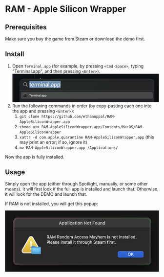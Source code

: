 # RAM - Apple Silicon Wrapper

## Prerequisites

Make sure you buy the game from Steam or download the demo first.

## Install

1. Open `Terminal.app` (for example, by pressing `<Cmd-Space>`, typing "Terminal.app", and then pressing `<Enter>`).
    ![](./Contents/assets/open-terminal.png)
2. Run the following commands in order (by copy-pasting each one into the app and pressing `<Enter>`):
    1. `git clone https://github.com/ethanuppal/RAM-AppleSiliconWrapper.app`
    2. `chmod u+x RAM-AppleSiliconWrapper.app/Contents/MacOS/RAM-AppleSiliconWrapper`
    3. `xattr -d com.apple.quarantine RAM-AppleSiliconWrapper.app` (this may print an error; if so, ignore it)
    4. `mv RAM-AppleSiliconWrapper.app /Applications/`

Now the app is fully installed.

## Usage

Simply open the app (either through Spotlight, manually, or some other means).
It will first look if the full app is installed and launch that.
Otherwise, it will look for the DEMO and launch that.

If RAM is not installed, you will get this popup:

![](./Contents/assets/popup.png)
